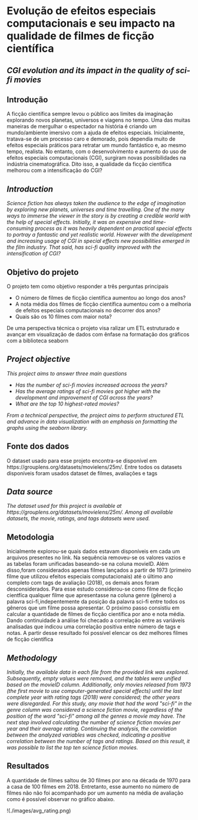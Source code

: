 # Evolução de efeitos especiais computacionais e seu impacto na qualidade de filmes de ficção científica
## *CGI evolution and its impact in the quality of sci-fi movies*
<h2>Introdução</h2>

<p>A ficção científica sempre levou o público aos limites da imaginação explorando novos planetas, universos e viagens no tempo. Uma das muitas maneiras de mergulhar o espectador na história é criando um mundo/ambiente imersivo com a ajuda de efeitos especiais. Inicialmente, tratava-se de um processo caro e demorado, pois dependia muito de efeitos especiais práticos para retratar um mundo fantástico e, ao mesmo tempo, realista. No entanto, com o desenvolvimento e aumento do uso de efeitos especiais computacionais (CGI), surgiram novas possibilidades na indústria cinematográfica. Dito isso, a qualidade da ficção científica melhorou com a intensificação do CGI?</p>

<i><h2>Introduction</h2></i>

<i><p>Science fiction has always taken the audience to the edge of imagination by exploring new planets, universes and time travelling. One of the many ways to immerse the viewer in the story is by creating a credible world with the help of special effects. Initially, it was an expensive and time-consuming process as it was heavily dependent on practical special effects to portray a fantastic and yet realistic world. However with the development and increasing usage of CGI in special effects new possibilities emerged in the film industry. That said, has sci-fi quality improved with the intensification of CGI?</p></i>



<h2>Objetivo do projeto</h2>

<p>O projeto tem como objetivo responder a três perguntas principais</p>
    <ul>
        <li>O número de filmes de ficção científica aumentou ao longo dos anos?</li>
        <li>A nota média dos filmes de ficção científica aumentou com o a melhoria de efeitos especiais computacionais no decorrer dos anos?</li>
        <li>Quais são os 10 filmes com maior nota?</li>
    </ul>
 <p> De uma perspectiva técnica o projeto visa ralizar um ETL estruturado e avançar em visualização de dados com ênfase na formatação dos gráficos com a biblioteca seaborn<p>

<i>
    <h2>Project objective</h2>
    <p>This project aims to answer three main questions</p>
        <ul>
            <li>Has the number of sci-fi movies increased acrooss the years?</li>
            <li>Has the average ratings of sci-fi movies got higher with the development and improvement of CGI across the years?</li>
            <li>What are the top 10 highest-rated movies?</ul>
        </ul>
    <p>From a technical perspective, the project aims to perform structured ETL and advance in data visualization with an emphasis on formatting the graphs using the seaborn library.<p>
</i>
<h2>Fonte dos dados</h2>
<p>O dataset usado para esse projeto encontra-se disponível em https://grouplens.org/datasets/movielens/25m/. Entre todos os datasets disponíveis foram usados dataset de filmes, avaliações e tags</p>
<i>
    <h2>Data source</h2>
    <p>The dataset used for this project is available at https://grouplens.org/datasets/movielens/25m/. Among all available datasets, the movie, ratings, and tags datasets were used.</p>
</i>
<h2>Metodologia</h2>
    <p>
    Inicialmente explorou-se quais dados estavam disponíveis em cada um arquivos presentes no link. Na sequência removeu-se os valores vazios e as tabelas foram unificadas baseando-se na coluna movieID. Além disso,foram considerados apenas filmes lançados a partir de 1973 (primeiro filme que utilizou efeitos especiais computacionais) até o último ano completo com tags de avaliação (2018), os demais anos foram desconsiderados. Para esse estudo considerou-se como filme de ficção cientfíca qualquer filme que apresentasse na coluna genre (gênero) a palavra sci-fi,indepentemente da posição da palavra sci-fi entre todos os gêneros que um filme possa apresentar. O próximo passo consistiu em calcular a quantidade de filmes de ficção científica por ano e nota média. Dando continuidade à análise foi checado a correlação entre as variáveis analisadas que indicou uma correlação positiva entre número de tags e notas. A partir desse resultado foi possível elencar os dez melhores filmes de ficção científica
    </p>
<i>
    <h2>Methodology</h2>
    <p>Initially, the available data in each file from the provided link was explored. Subsequently, empty values were removed, and the tables were unified based on the movieID column. Additionally, only movies released from 1973 (the first movie to use computer-generated special effects) until the last complete year with rating tags (2018) were considered; the other years were disregarded. For this study, any movie that had the word "sci-fi" in the genre column was considered a science fiction movie, regardless of the position of the word "sci-fi" among all the genres a movie may have. The next step involved calculating the number of science fiction movies per year and their average rating. Continuing the analysis, the correlation between the analyzed variables was checked, indicating a positive correlation between the number of tags and ratings. Based on this result, it was possible to list the top ten science fiction movies.</p>
</i>
<h2>Resultados</h2>
    <p>A quantidade de filmes saltou de 30 filmes por ano na década de 1970 para a casa de 100 filmes em 2018. Entretanto, esse aumento no número de filmes não não foi acompanhado por um aumento na média de avaliação como é possível observar no gráfico abaixo.</p>
    !(./images/avg_rating.png)
    

